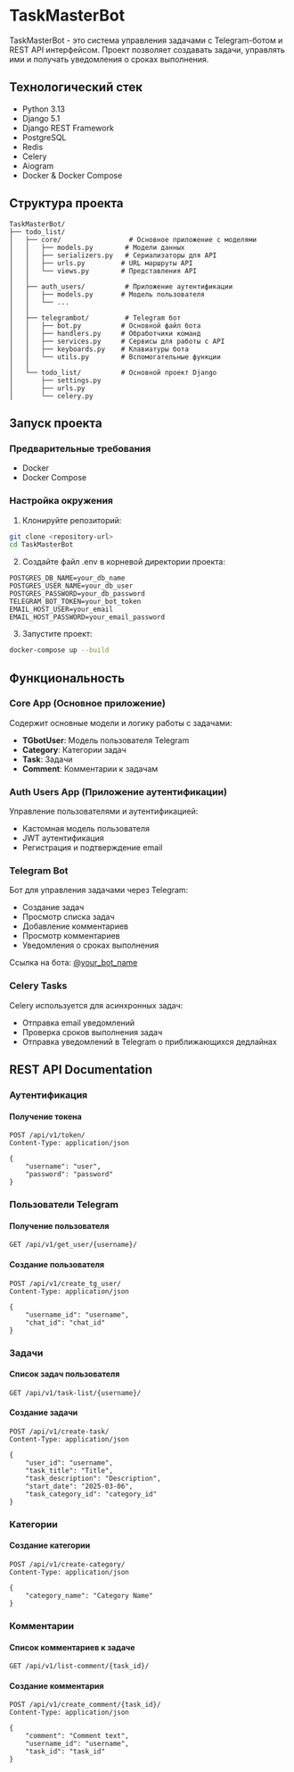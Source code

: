 # TaskMasterBot

TaskMasterBot - это система управления задачами с Telegram-ботом и REST API интерфейсом. Проект позволяет создавать задачи, управлять ими и получать уведомления о сроках выполнения.

## Технологический стек

- Python 3.13
- Django 5.1
- Django REST Framework
- PostgreSQL
- Redis
- Celery
- Aiogram
- Docker & Docker Compose

## Структура проекта

```
TaskMasterBot/
├── todo_list/
│   ├── core/                 # Основное приложение с моделями
│   │   ├── models.py        # Модели данных
│   │   ├── serializers.py   # Сериализаторы для API
│   │   ├── urls.py         # URL маршруты API
│   │   └── views.py        # Представления API
│   │
│   ├── auth_users/          # Приложение аутентификации
│   │   ├── models.py       # Модель пользователя
│   │   └── ...
│   │
│   ├── telegrambot/         # Telegram бот
│   │   ├── bot.py          # Основной файл бота
│   │   ├── handlers.py     # Обработчики команд
│   │   ├── services.py     # Сервисы для работы с API
│   │   ├── keyboards.py    # Клавиатуры бота
│   │   └── utils.py        # Вспомогательные функции
│   │
│   └── todo_list/          # Основной проект Django
│       ├── settings.py
│       ├── urls.py
│       └── celery.py
```

## Запуск проекта

### Предварительные требования

- Docker
- Docker Compose

### Настройка окружения

1. Клонируйте репозиторий:
```bash
git clone <repository-url>
cd TaskMasterBot
```

2. Создайте файл .env в корневой директории проекта:
```env
POSTGRES_DB_NAME=your_db_name
POSTGRES_USER_NAME=your_db_user
POSTGRES_PASSWORD=your_db_password
TELEGRAM_BOT_TOKEN=your_bot_token
EMAIL_HOST_USER=your_email
EMAIL_HOST_PASSWORD=your_email_password
```

3. Запустите проект:
```bash
docker-compose up --build
```

## Функциональность

### Core App (Основное приложение)

Содержит основные модели и логику работы с задачами:

- **TGbotUser**: Модель пользователя Telegram
- **Category**: Категории задач
- **Task**: Задачи
- **Comment**: Комментарии к задачам

### Auth Users App (Приложение аутентификации)

Управление пользователями и аутентификацией:

- Кастомная модель пользователя
- JWT аутентификация
- Регистрация и подтверждение email

### Telegram Bot

Бот для управления задачами через Telegram:

- Создание задач
- Просмотр списка задач
- Добавление комментариев
- Просмотр комментариев
- Уведомления о сроках выполнения

Ссылка на бота: [@your_bot_name](https://t.me/your_bot_name)

### Celery Tasks

Celery используется для асинхронных задач:

- Отправка email уведомлений
- Проверка сроков выполнения задач
- Отправка уведомлений в Telegram о приближающихся дедлайнах

## REST API Documentation

### Аутентификация

#### Получение токена

```http
POST /api/v1/token/
Content-Type: application/json

{
    "username": "user",
    "password": "password"
}
```

### Пользователи Telegram

#### Получение пользователя
```http
GET /api/v1/get_user/{username}/
```

#### Создание пользователя
```http
POST /api/v1/create_tg_user/
Content-Type: application/json

{
    "username_id": "username",
    "chat_id": "chat_id"
}
```

### Задачи

#### Список задач пользователя
```http
GET /api/v1/task-list/{username}/
```

#### Создание задачи
```http
POST /api/v1/create-task/
Content-Type: application/json

{
    "user_id": "username",
    "task_title": "Title",
    "task_description": "Description",
    "start_date": "2025-03-06",
    "task_category_id": "category_id"
}
```

### Категории

#### Создание категории
```http
POST /api/v1/create-category/
Content-Type: application/json

{
    "category_name": "Category Name"
}
```

### Комментарии

#### Список комментариев к задаче
```http
GET /api/v1/list-comment/{task_id}/
```

#### Создание комментария
```http
POST /api/v1/create_comment/{task_id}/
Content-Type: application/json

{
    "comment": "Comment text",
    "username_id": "username",
    "task_id": "task_id"
}
```
